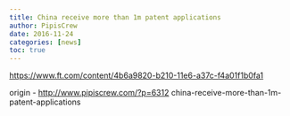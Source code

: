 ```yaml
---
title: China receive more than 1m patent applications
author: PipisCrew
date: 2016-11-24
categories: [news]
toc: true
---
```


https://www.ft.com/content/4b6a9820-b210-11e6-a37c-f4a01f1b0fa1

origin - http://www.pipiscrew.com/?p=6312 china-receive-more-than-1m-patent-applications